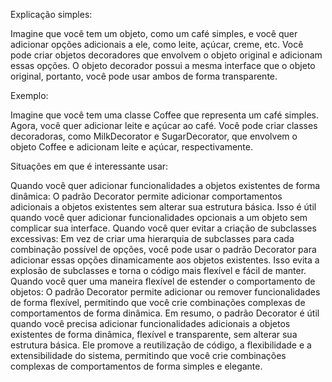 Explicação simples:

Imagine que você tem um objeto, como um café simples, e você quer adicionar opções adicionais a ele, como leite, açúcar, creme, etc. Você pode criar objetos decoradores que envolvem o objeto original e adicionam essas opções. O objeto decorador possui a mesma interface que o objeto original, portanto, você pode usar ambos de forma transparente.

Exemplo:

Imagine que você tem uma classe Coffee que representa um café simples. Agora, você quer adicionar leite e açúcar ao café. Você pode criar classes decoradoras, como MilkDecorator e SugarDecorator, que envolvem o objeto Coffee e adicionam leite e açúcar, respectivamente.

Situações em que é interessante usar:

Quando você quer adicionar funcionalidades a objetos existentes de forma dinâmica: O padrão Decorator permite adicionar comportamentos adicionais a objetos existentes sem alterar sua estrutura básica. Isso é útil quando você quer adicionar funcionalidades opcionais a um objeto sem complicar sua interface.
Quando você quer evitar a criação de subclasses excessivas: Em vez de criar uma hierarquia de subclasses para cada combinação possível de opções, você pode usar o padrão Decorator para adicionar essas opções dinamicamente aos objetos existentes. Isso evita a explosão de subclasses e torna o código mais flexível e fácil de manter.
Quando você quer uma maneira flexível de estender o comportamento de objetos: O padrão Decorator permite adicionar ou remover funcionalidades de forma flexível, permitindo que você crie combinações complexas de comportamentos de forma dinâmica.
Em resumo, o padrão Decorator é útil quando você precisa adicionar funcionalidades adicionais a objetos existentes de forma dinâmica, flexível e transparente, sem alterar sua estrutura básica. Ele promove a reutilização de código, a flexibilidade e a extensibilidade do sistema, permitindo que você crie combinações complexas de comportamentos de forma simples e elegante.